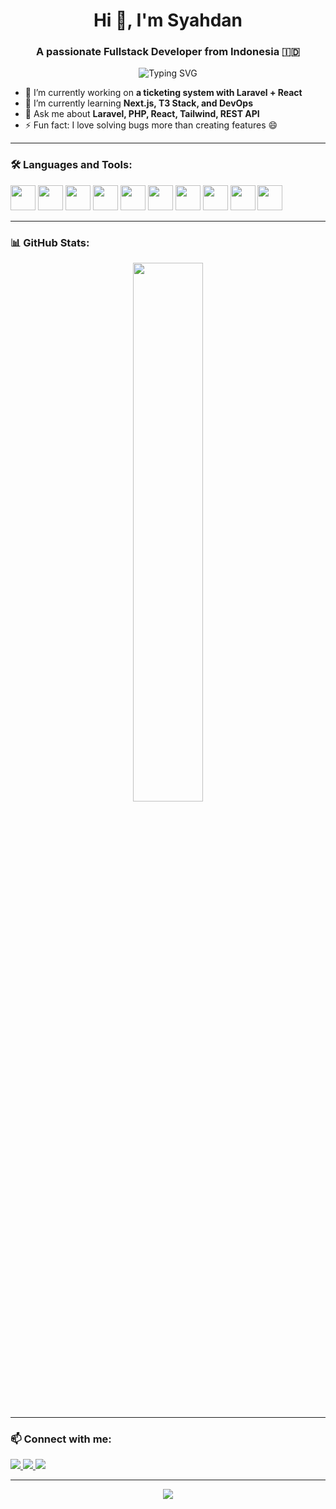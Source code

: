 <h1 align="center">Hi 👋, I'm Syahdan</h1>
<h3 align="center">A passionate Fullstack Developer from Indonesia 🇮🇩</h3>


<p align="center">
  <img src="https://readme-typing-svg.herokuapp.com?font=Fira+Code&size=22&pause=1000&center=true&vCenter=true&width=500&lines=Fullstack+Developer;Laravel+%2B+React+Enthusiast;Open+Source+Contributor" alt="Typing SVG" />
</p>

- 🔭 I’m currently working on **a ticketing system with Laravel + React**
- 🌱 I’m currently learning **Next.js, T3 Stack, and DevOps**
- 💬 Ask me about **Laravel, PHP, React, Tailwind, REST API**
- ⚡ Fun fact: I love solving bugs more than creating features 😄

---

### 🛠️ Languages and Tools:
<p align="left">
  <img src="https://cdn.jsdelivr.net/gh/devicons/devicon/icons/php/php-original.svg" width="40" />
<img src="https://cdn.jsdelivr.net/gh/devicons/devicon/icons/laravel/laravel-original.svg" width="40" />
  <img src="https://cdn.jsdelivr.net/gh/devicons/devicon/icons/javascript/javascript-original.svg" width="40" />
  <img src="https://cdn.jsdelivr.net/gh/devicons/devicon/icons/react/react-original.svg" width="40" />
  <img src="https://cdn.jsdelivr.net/gh/devicons/devicon/icons/nextjs/nextjs-original.svg" width="40" />
  <img src="https://cdn.jsdelivr.net/gh/devicons/devicon/icons/mysql/mysql-original.svg" width="40" />
  <img src="https://cdn.jsdelivr.net/gh/devicons/devicon/icons/nodejs/nodejs-original.svg" width="40" />
  <img src="https://cdn.jsdelivr.net/gh/devicons/devicon/icons/git/git-original.svg" width="40" />
  <img src="https://cdn.jsdelivr.net/gh/devicons/devicon/icons/docker/docker-original.svg" width="40" />
  <img src="https://cdn.jsdelivr.net/gh/devicons/devicon/icons/figma/figma-original.svg" width="40" />
</p>

---

### 📊 GitHub Stats:
<p align="center">
  <img src="https://github-readme-stats.vercel.app/api?username=adansyah&show_icons=true&theme=tokyonight" width="47%" />
  
</p>

---

### 📫 Connect with me:
<p>
  <a href="https://www.linkedin.com/in/adansyah/" target="_blank">
    <img src="https://img.shields.io/badge/LinkedIn-0077B5?style=for-the-badge&logo=linkedin" />
  </a>
  <a href="mailto:adansyah225@gmail.com">
    <img src="https://img.shields.io/badge/Gmail-D14836?style=for-the-badge&logo=gmail" />
  </a>
  <a href="https://my-portfolio-syahdan.vercel.app/" target="_blank">
    <img src="https://img.shields.io/badge/Website-000?style=for-the-badge&logo=About.me&logoColor=white" />
  </a>
</p>

---

<!-- Tampilkan kontribusi graf -->
<p align="center">
  <img src="https://github-readme-activity-graph.vercel.app/graph?username=adansyah&theme=tokyo-night" />
</p>

